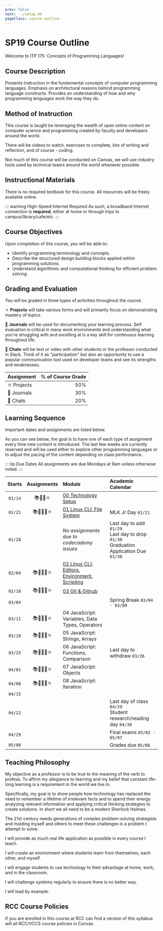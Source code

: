 ```yaml
---
prev: false
next:  ./setup.md
pageClass: course-outline
---
```

# SP19 Course Outline

Welcome to ITP 175: Concepts of Programming Languages!

## Course Description

Presents instruction in the fundamental concepts of computer programming languages. Emphasis on architectural reasons behind programming language constructs. Provides an understanding of how and why programming languages work the way they do.

## Method of Instruction

This course is taught be leveraging the wealth of open online content on computer science and programming created by faculty and developers around the world.

There will be videos to watch, exercises to complete, lots of writing and reflection, and of course - coding.

Not much of this course will be conducted on Canvas, we will use industry tools used by technical teams around the world whenever possible.

## Instructional Materials

There is no required textbook for this course. All resources will be freely available online.

::: warning High-Speed Internet Required
As such, a broadband Internet connection is **required**, either at home or through trips to campus/library/cafe/etc.
:::

## Course Objectives

Upon completion of this course, you will be able to:

* Identify programming terminology and concepts.
* Describe the structured design building blocks applied within programming solutions.
* Understand algorithmic and computational thinking for efficient problem solving.

## Grading and Evaluation

You will be graded in three types of activities throughout the course.

:atom_symbol: **Projects** will take various forms and will primarily focus on demonstrating mastery of topics.

:memo: **Journals** will be used for documenting your learning process. Self evaluation is critical in many work environments and understanding what you're struggling with and excelling at is a key skill for continuous learning throughout life.

:speech_balloon: **Chats** will be text or video with other students or the professor conducted in Slack. Think of it as "participation" but also an opportunity to use a popular communication tool used on developer teams and see its strengths and weaknesses.

|Assignment |  % of Course Grade |
|:----------|-------------------:|
| :atom_symbol: Projects  | 50% |
| :memo: Journals  | 30% |
| :speech_balloon: Chats | 20% |

## Learning Sequence

Important dates and assignments are listed below.

As you can see below, the goal is to have one of each type of assignment every time new content is introduced. The last few weeks are currently reserved and will be used either to explore other programming languages or to adjust the pacing of the content depending on class performance.

::: tip Due Dates
All assignments are due Mondays at 9am unless otherwise noted.
:::

<div class="learning-sequence">

| Starts | Assignments | Module | Academic Calendar |
|:------:|:-----------:|:-------------------|:--------|
|`01/14`| :books::speech_balloon::memo::atom_symbol: | [00 Technology Setup][] |  |
|`01/21`| :books::repeat::speech_balloon::memo::atom_symbol:|[01 Linux CLI: File System][] | MLK Jr Day `01/21` |
|`01/28`| | *No assignments due to codecademy issues*| Last day to add `01/29`<br />Last day to drop `01/30`<br />Graduation Application Due `01/30` |
|`02/04`| :books::repeat::speech_balloon::memo::atom_symbol:| [02 Linux CLI: Editors, Environment, Scripting][] | |
|`02/18`| :books::repeat::speech_balloon::memo::atom_symbol: | [03 Git & Github][] |  |
|`03/04`| || Spring Break `03/04 - 03/09` |
|`03/11`| :books::repeat::speech_balloon::memo::atom_symbol: | 04 JavaScript: Variables, Data Types, Operators|  |
|`03/18`| :books::repeat::speech_balloon::memo::atom_symbol: | 05 JavaScript: Strings, Arrays |  |
|`03/25`| :books::repeat::speech_balloon::memo::atom_symbol: | 06 JavaScript: Functions, Comparison | Last day to withdraw `03/26` |
|`04/01`| :books::repeat::speech_balloon::memo::atom_symbol: | 07 JavaScript: Objects |  |
|`04/08`| :books::repeat::speech_balloon::memo::atom_symbol: | 08 JavaScript: Iteration |  |
|`04/15`| | | |
|`04/22`| | | Last day of class `04/29`<br />Student research/reading day `04/30`|
|`04/29`| | | Final exams `05/01 - 05/07`|
|`05/08`| | | Grades due `05/08` |

</div>

## Teaching Philosophy

My objective as a professor is to be true to the meaning of the verb to profess. To affirm my allegiance to learning and my belief that constant life-long learning is a requirement in the world we live in.

Specifically, my goal is to show people how technology has replaced the need to remember a lifetime of irrelevant facts and to spend their energy analyzing relevant information and applying critical thinking strategies to create solutions. In short we all need to be a modern Sherlock Holmes.

The 21st century needs generations of complex problem-solving strategists and molding myself and others to meet these challenges is a problem I attempt to solve.

I will provide as much real life application as possible in every course I teach.

I will create an environment where students learn from themselves, each other, and myself.

I will engage students to use technology to their advantage at home, work, and in the classroom.

I will challenge systems regularly to ensure there is no better way.

I will lead by example.

## RCC Course Policies

If you are enrolled in this course at RCC can find a version of this syllabus will all RCC/VCCS course policies in Canvas.

[//]: # (References)
[00 Technology Setup]: setup.md "Module 00 Technology Setup"
[01 Linux CLI: File System]: cli-1.md "Module 01 Linux CLI"
[02 Linux CLI: Editors, Environment, Scripting]: cli-2.md "Module 02 Linux CLI"
[03 Git & Github]: git.md "Module 03 Git & Github"